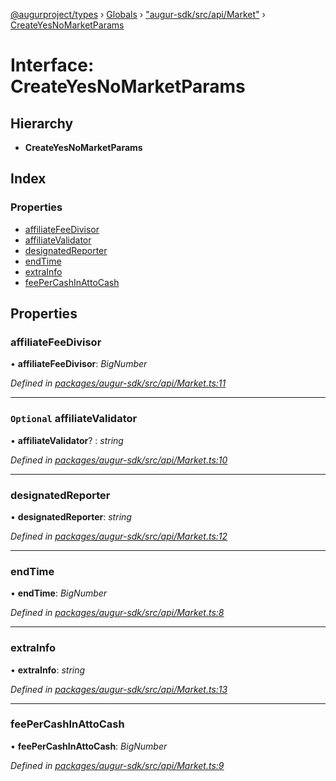 [@augurproject/types](../README.md) › [Globals](../globals.md) › ["augur-sdk/src/api/Market"](../modules/_augur_sdk_src_api_market_.md) › [CreateYesNoMarketParams](_augur_sdk_src_api_market_.createyesnomarketparams.md)

# Interface: CreateYesNoMarketParams

## Hierarchy

* **CreateYesNoMarketParams**

## Index

### Properties

* [affiliateFeeDivisor](_augur_sdk_src_api_market_.createyesnomarketparams.md#affiliatefeedivisor)
* [affiliateValidator](_augur_sdk_src_api_market_.createyesnomarketparams.md#optional-affiliatevalidator)
* [designatedReporter](_augur_sdk_src_api_market_.createyesnomarketparams.md#designatedreporter)
* [endTime](_augur_sdk_src_api_market_.createyesnomarketparams.md#endtime)
* [extraInfo](_augur_sdk_src_api_market_.createyesnomarketparams.md#extrainfo)
* [feePerCashInAttoCash](_augur_sdk_src_api_market_.createyesnomarketparams.md#feepercashinattocash)

## Properties

###  affiliateFeeDivisor

• **affiliateFeeDivisor**: *BigNumber*

*Defined in [packages/augur-sdk/src/api/Market.ts:11](https://github.com/AugurProject/augur/blob/69c4be52bf/packages/augur-sdk/src/api/Market.ts#L11)*

___

### `Optional` affiliateValidator

• **affiliateValidator**? : *string*

*Defined in [packages/augur-sdk/src/api/Market.ts:10](https://github.com/AugurProject/augur/blob/69c4be52bf/packages/augur-sdk/src/api/Market.ts#L10)*

___

###  designatedReporter

• **designatedReporter**: *string*

*Defined in [packages/augur-sdk/src/api/Market.ts:12](https://github.com/AugurProject/augur/blob/69c4be52bf/packages/augur-sdk/src/api/Market.ts#L12)*

___

###  endTime

• **endTime**: *BigNumber*

*Defined in [packages/augur-sdk/src/api/Market.ts:8](https://github.com/AugurProject/augur/blob/69c4be52bf/packages/augur-sdk/src/api/Market.ts#L8)*

___

###  extraInfo

• **extraInfo**: *string*

*Defined in [packages/augur-sdk/src/api/Market.ts:13](https://github.com/AugurProject/augur/blob/69c4be52bf/packages/augur-sdk/src/api/Market.ts#L13)*

___

###  feePerCashInAttoCash

• **feePerCashInAttoCash**: *BigNumber*

*Defined in [packages/augur-sdk/src/api/Market.ts:9](https://github.com/AugurProject/augur/blob/69c4be52bf/packages/augur-sdk/src/api/Market.ts#L9)*
